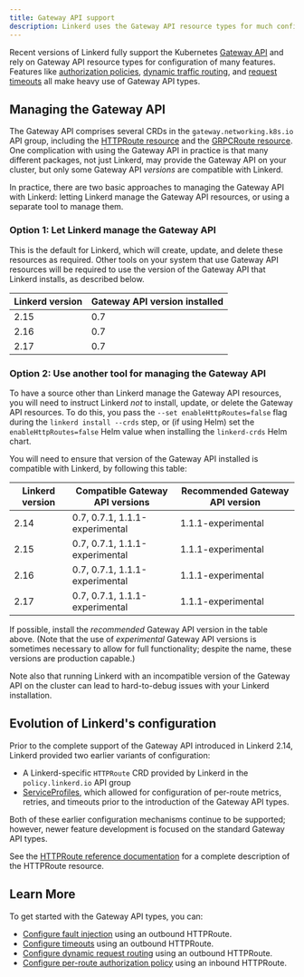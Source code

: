```yaml
---
title: Gateway API support
description: Linkerd uses the Gateway API resource types for much configuration.
---
```


Recent versions of Linkerd fully support the Kubernetes [Gateway API] and rely
on Gateway API resource types for configuration of many features. Features like
[authorization policies][auth-policy], [dynamic traffic routing][dyn-routing],
and [request timeouts][timeouts] all make heavy use of Gateway API types.

## Managing the Gateway API

The Gateway API comprises several CRDs in the `gateway.networking.k8s.io` API
group, including the [HTTPRoute resource] and the [GRPCRoute resource]. One
complication with using the Gateway API in practice is that many different
packages, not just Linkerd, may provide the Gateway API on your cluster, but
only some Gateway API *versions* are compatible with Linkerd.

In practice, there are two basic approaches to managing the Gateway API with
Linkerd: letting Linkerd manage the Gateway API resources, or using a separate
tool to manage them.

### Option 1: Let Linkerd manage the Gateway API

This is the default for Linkerd, which will create, update, and delete these
resources as required.  Other tools on your system that use Gateway API
resources will be required to use the version of the Gateway API that Linkerd
installs, as described below.

| Linkerd version | Gateway API version installed |
| --------------- | ----------------------------- |
| 2.15            | 0.7                           |
| 2.16            | 0.7                           |
| 2.17            | 0.7                           |

### Option 2: Use another tool for managing the Gateway API

To have a source other than Linkerd manage the Gateway API resources, you will
need to instruct Linkerd *not* to install, update, or delete the Gateway API
resources. To do this, you pass the `--set enableHttpRoutes=false` flag during
the `linkerd install --crds` step, or (if using Helm) set the
`enableHttpRoutes=false` Helm value when installing the `linkerd-crds` Helm
chart.

You will need to ensure that version of the Gateway API installed is compatible
with Linkerd, by following this table:

| Linkerd version | Compatible Gateway API versions | Recommended Gateway API version |
| --------------- | ------------------------------- | ----------------------- |
| 2.14            | 0.7, 0.7.1, 1.1.1-experimental  | 1.1.1-experimental      |
| 2.15            | 0.7, 0.7.1, 1.1.1-experimental  | 1.1.1-experimental      |
| 2.16            | 0.7, 0.7.1, 1.1.1-experimental  | 1.1.1-experimental      |
| 2.17            | 0.7, 0.7.1, 1.1.1-experimental  | 1.1.1-experimental      |

If possible, install the *recommended* Gateway API version in the table above.
(Note that the use of *experimental* Gateway API versions is sometimes necessary
to allow for full functionality; despite the name, these versions are production
capable.)

Note also that running Linkerd with an incompatible version of the Gateway API
on the cluster can lead to hard-to-debug issues with your Linkerd installation.

## Evolution of Linkerd's configuration

Prior to the complete support of the Gateway API introduced in Linkerd 2.14,
Linkerd provided two earlier variants of configuration:

- A Linkerd-specific `HTTPRoute` CRD provided by Linkerd in the
  `policy.linkerd.io` API group
- [ServiceProfiles], which allowed for configuration of per-route metrics,
  retries, and timeouts prior to the introduction of the Gateway API types.

Both of these earlier configuration mechanisms continue to be supported;
however, newer feature development is focused on the standard Gateway API
types.

See the [HTTPRoute reference documentation](../../reference/httproute/) for a
complete description of the HTTPRoute resource.

## Learn More

To get started with the Gateway API types, you can:

- [Configure fault injection](../../tasks/fault-injection/) using an outbound
  HTTPRoute.
- [Configure timeouts][timeouts] using an outbound HTTPRoute.
- [Configure dynamic request routing][dyn-routing] using an outbound HTTPRoute.
- [Configure per-route authorization policy][auth-policy] using an inbound
  HTTPRoute.

[HTTPRoute resource]: https://gateway-api.sigs.k8s.io/api-types/httproute/
[GRPCRoute resource]: https://gateway-api.sigs.k8s.io/api-types/grpcroute/
[Gateway API]: https://gateway-api.sigs.k8s.io/
[Service]: https://kubernetes.io/docs/concepts/services-networking/service/
[Server]: ../../reference/authorization-policy/#server
[auth-policy]: ../../tasks/configuring-per-route-policy/
[dyn-routing]:../../tasks/configuring-dynamic-request-routing/
[timeouts]: ../../tasks/configuring-timeouts/#using-httproutes
[ServiceProfiles]: ../../features/service-profiles/
